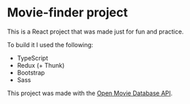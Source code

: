# Movie-finder project

This is a React project that was made just for fun and practice.

To build it I used the following:
* TypeScript
* Redux (+ Thunk)
* Bootstrap
* Sass

This project was made with the [Open Movie Database API](http://www.omdbapi.com/).
